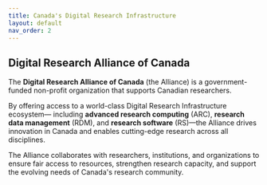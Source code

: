 ```yaml
---
title: Canada's Digital Research Infrastructure
layout: default 
nav_order: 2
---
```


Digital Research Alliance of Canada 
---
The **Digital Research Alliance of Canada** (the Alliance) is a government-funded non-profit organization that supports Canadian researchers. 

By offering access to a world-class Digital Research Infrastructure ecosystem&mdash; including **advanced research computing** (ARC), **research data management** (RDM), and **research software** (RS)&mdash;the Alliance drives innovation in Canada and enables cutting-edge research across all disciplines. 

The Alliance collaborates with researchers, institutions, and organizations to ensure fair access to resources, strengthen research capacity, and support the evolving needs of Canada's research community. 

